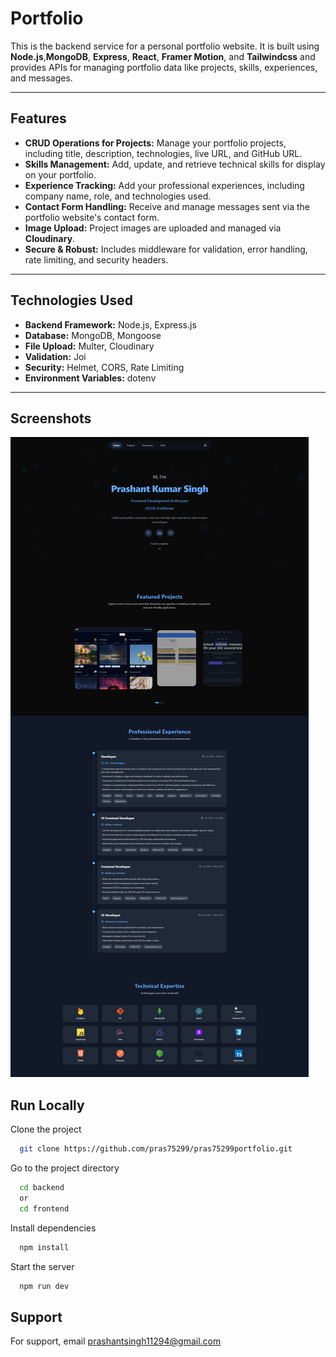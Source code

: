 # Portfolio

This is the backend service for a personal portfolio website. It is built using **Node.js**,**MongoDB**, **Express**, **React**, **Framer Motion**, and **Tailwindcss** and provides APIs for managing portfolio data like projects, skills, experiences, and messages.

---

## Features

- **CRUD Operations for Projects:** Manage your portfolio projects, including title, description, technologies, live URL, and GitHub URL.
- **Skills Management:** Add, update, and retrieve technical skills for display on your portfolio.
- **Experience Tracking:** Add your professional experiences, including company name, role, and technologies used.
- **Contact Form Handling:** Receive and manage messages sent via the portfolio website's contact form.
- **Image Upload:** Project images are uploaded and managed via **Cloudinary**.
- **Secure & Robust:** Includes middleware for validation, error handling, rate limiting, and security headers.

---

## Technologies Used

- **Backend Framework:** Node.js, Express.js
- **Database:** MongoDB, Mongoose
- **File Upload:** Multer, Cloudinary
- **Validation:** Joi
- **Security:** Helmet, CORS, Rate Limiting
- **Environment Variables:** dotenv

---

## Screenshots

![App Screenshot](./frontendimg.png)

## Run Locally

Clone the project

```bash
  git clone https://github.com/pras75299/pras75299portfolio.git
```

Go to the project directory

```bash
  cd backend
  or
  cd frontend
```

Install dependencies

```bash
  npm install
```

Start the server

```bash
  npm run dev
```

## Support

For support, email prashantsingh11294@gmail.com
